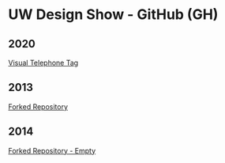 # UW Design Show - GitHub (GH)

## 2020
[Visual Telephone Tag](https://github.com/uwdesign/2020-VisualTelephoneTag)

## 2013
[Forked Repository](https://github.com/uwdesign/2013)

## 2014
[Forked Repository - Empty](https://github.com/uwdesign/2014)
